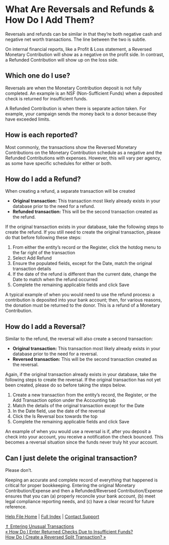  What Are Reversals and Refunds & How Do I Add Them?
==========

Reversals and refunds can be similar in that they’re both negative cash and negative net worth transactions. The line between the two is subtle.

On internal financial reports, like a Profit & Loss statement, a Reversed Monetary Contribution will show as a negative on the profit side. In contrast, a Refunded Contribution will show up on the loss side.

Which one do I use?
----------

Reversals are when the Monetary Contribution deposit is not fully completed. An example is an NSF (Non-Sufficient Funds) when a deposited check is returned for insufficient funds.

A Refunded Contribution is when there is separate action taken. For example, your campaign sends the money back to a donor because they have exceeded limits.

How is each reported?
----------

Most commonly, the transactions show the Reversed Monetary Contributions on the Monetary Contribution schedule as a negative and the Refunded Contributions with expenses. However, this will vary per agency, as some have specific schedules for either or both.

How do I add a Refund?
----------

When creating a refund, a separate transaction will be created

* **Original transaction:** This transaction most likely already exists in your database prior to the need for a refund.
* **Refunded transaction:** This will be the second transaction created as the refund.

If the original transaction exists in your database, take the following steps to create the refund. If you still need to create the original transaction, please do that before following these steps:

1. From either the entity’s record or the Register, click the hotdog menu to the far right of the transaction
2. Select Add Refund
3. Ensure the populated fields, except for the Date, match the original transaction details
4. If the date of the refund is different than the current date, change the Date to match when the refund occurred
5. Complete the remaining applicable fields and click Save

A typical example of when you would need to use the refund process: a contribution is deposited into your bank account; then, for various reasons, the donation must be returned to the donor. This is a refund of a Monetary Contribution.

How do I add a Reversal?
----------

Similar to the refund, the reversal will also create a second transaction:

* **Original transaction:** This transaction most likely already exists in your database prior to the need for a reversal.
* **Reversed transaction:** This will be the second transaction created as the reversal.

Again, if the original transaction already exists in your database, take the following steps to create the reversal. If the original transaction has not yet been created, please do so before taking the steps below.

1. Create a new transaction from the entity’s record, the Register, or the Add Transaction option under the Accounting tab
2. Match the details of the original transaction except for the Date
3. In the Date field, use the date of the reversal
4. Click the Is Reversal box towards the top
5. Complete the remaining applicable fields and click Save

An example of when you would use a reversal is if, after you deposit a check into your account, you receive a notification the check bounced. This becomes a reversal situation since the funds never truly hit your account.

Can I just delete the original transaction?
----------

Please don’t.  

Keeping an accurate and complete record of everything that happened is critical for proper bookkeeping. Entering the original Monetary Contribution/Expense and then a Refunded/Reversed Contribution/Expense ensures that you can (a) properly reconcile your bank account, (b) meet legal compliance reporting needs, and (c) have a clear record for future reference.

[Help File Home](/help/) | [Full Index](/Help-File-Directory/) | [Contact Support](mailto:support@ISPolitical.com)

[⇑ Entering Unusual Transactions](/Entering-Unusual-Transactions)  
[« How Do I Enter Returned Checks Due to Insufficient Funds?](/How-Do-I-Enter-Returned-Checks-Due-to-Insufficient-Funds)  
[How Do I Create a Reversed Split Transaction? »](/How-Do-I-Create-a-Reversed-Split-Transaction)